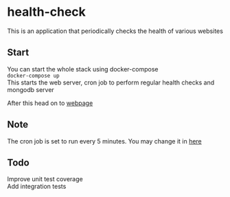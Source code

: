 # health-check

This is an application that periodically checks the health of various websites

## Start

You can start the whole stack using docker-compose  
`docker-compose up`  
This starts the web server, cron job to perform regular health checks and mongodb server

After this head on to [webpage](http://localhost:9000/web/)

## Note

The cron job is set to run every 5 minutes. You may change it in [here](https://github.com/abhiche/health-check/blob/master/internal/prober/cronjobs)

## Todo

Improve unit test coverage  
Add integration tests

